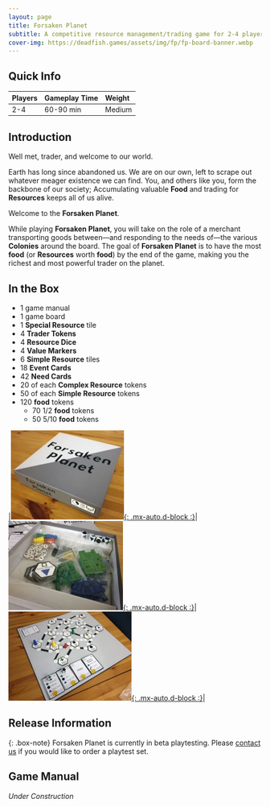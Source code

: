 ```yaml
---
layout: page
title: Forsaken Planet
subtitle: A competitive resource management/trading game for 2-4 players
cover-img: https://deadfish.games/assets/img/fp/fp-board-banner.webp
---
```


## Quick Info

| Players | Gameplay Time | Weight |
| :------ |:--- | :--- |
| 2-4 | 60-90 min | Medium |

## Introduction

Well met, trader, and welcome to our world.

Earth has long since abandoned us. We are on our own, left to scrape out whatever meager existence we can find. You, and others like you, form the backbone of our society; Accumulating valuable **Food** and trading for **Resources** keeps all of us alive.

Welcome to the **Forsaken Planet**.

While playing **Forsaken Planet**, you will take on the role of a merchant transporting goods between—and responding to the needs of—the various **Colonies** around the board. The goal of **Forsaken Planet** is to have the most **food** (or **Resources** worth **food**) by the end of the game, making you the richest and most powerful trader on the planet.

## In the Box

- 1 game manual
- 1 game board
- 1 **Special Resource** tile
- 4 **Trader Tokens**
- 4 **Resource Dice**
- 4 **Value Markers**
- 6 **Simple Resource** tiles
- 18 **Event Cards**
- 42 **Need Cards**
- 20 of each **Complex Resource** tokens
- 50 of each **Simple Resource** tokens
- 120 **food** tokens
  - 70 1/2 **food** tokens
  - 50 5/10 **food** tokens

|[![Forsaken Planet playtest box](/assets/img/fp/fp-box-sm.webp){: .mx-auto.d-block :}](/assets/img/fp/fp-box.webp)|[![Forsaken Planet playtest contents](/assets/img/fp/fp-contents-sm.webp){: .mx-auto.d-block :}](/assets/img/fp/fp-contents.webp)|[![Forsaken Planet playtest board](/assets/img/fp/fp-board-sm.webp){: .mx-auto.d-block :}](/assets/img/fp/fp-board.webp)|

## Release Information

{: .box-note}
Forsaken Planet is currently in beta playtesting. Please [contact us](/about-us) if you would like to order a playtest set.

## Game Manual

*Under Construction*

